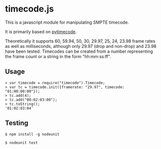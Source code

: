 # timecode.js

This is a javascript module for manipulating SMPTE timecode.

It is primarily based on [pytimecode](http://code.google.com/p/pytimecode/).

Theoretically it supports 60, 59.94, 50, 30, 29.97, 25, 24, 23.98 frame rates as well as milliseconds, although only 29.97 (drop and non-drop) and 23.98 have been tested.  Timecodes can be created from a number representing the frame count or a string in the form "hh:mm:ss:ff".

## Usage

    > var timecode = require("timecode").Timecode;
    > var tc = timecode.init({framerate: "29.97", timecode: "01:00:00:00"});
    > tc.add(4);
    > tc.add("00:02:03:00");
    > tc.toString();
    '01:02:03:04'

## Testing

    $ npm install -g nodeunit

    $ nodeunit test
